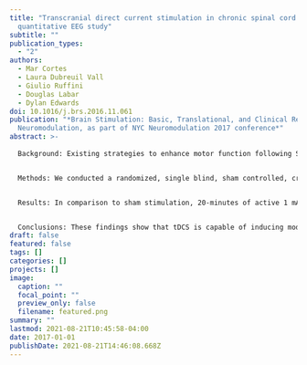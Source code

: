 ```yaml
---
title: "Transcranial direct current stimulation in chronic spinal cord injury:
  quantitative EEG study"
subtitle: ""
publication_types:
  - "2"
authors:
  - Mar Cortes
  - Laura Dubreuil Vall
  - Giulio Ruffini
  - Douglas Labar
  - Dylan Edwards
doi: 10.1016/j.brs.2016.11.061
publication: "*Brain Stimulation: Basic, Translational, and Clinical Research in
  Neuromodulation, as part of NYC Neuromodulation 2017 conference*"
abstract: >-
  
  Background: Existing strategies to enhance motor function following Spinal Cord Injury (SCI) are suboptimal leaving patients with considerable disability. Available evidence suggests that transcranial direct current stimulation (tDCS) is a promising method to improve motor dysfunction. How tDCS affects resting brain activity monitored by EEG is little explored.


  Methods: We conducted a randomized, single blind, sham controlled, cross-over study in seven chronic SCI subjects with cervical lesions. We investigated the effects of 20-minute anodal tDCS applied over the left primary motor cortex (M1) on electroencephalography (EEG) power spectrum density, coherence and frequency band power. Subjects were randomized to receive either 1 mA or sham stimulation. The EEG data acquisition pre and post stimulation comprised 5-minute takes of 24 bit, 500 S/s 8-channel EEG using StarStim Ag/AgCl EEG electrodes (at F3, F4, Cz, C4, P3 and P4; and Pi Ag/AgCl electrodes at C3, anode, AF8, return).


  Results: In comparison to sham stimulation, 20-minutes of active 1 mA tDCS induced a pattern of faster activity around the anodal stimulating electrode, and slowing activity near the return electrode in the frequency (full band) and mean power domain (gamma band). In addition, tDCS increased coherence in the fastest bands (gamma, beta 2) and decreased coherence in slower frequency bands (theta, SMR), with no relation with brain topography or the stimulation electrode polarity. 


  Conclusions: These findings show that tDCS is capable of inducing modulation of ongoing oscillatory brain rhythms captured by EEG, in spinal cord injury patients. The combined use of EEG and tDCS sets the stage for optimizing tDCS protocols targeting motor cortex and may have application in treatment of motor dysfunction and chronic pain.
draft: false
featured: false
tags: []
categories: []
projects: []
image:
  caption: ""
  focal_point: ""
  preview_only: false
  filename: featured.png
summary: ""
lastmod: 2021-08-21T10:45:58-04:00
date: 2017-01-01
publishDate: 2021-08-21T14:46:08.668Z
---
```

